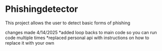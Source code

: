 # Phishingdetector
This project  allows the user to detect basic forms of phishing

changes made 4/14/2025
*added loop backs to main code so you can run code multiple times
*replaced personal api with instructions on how to replace it with your own
